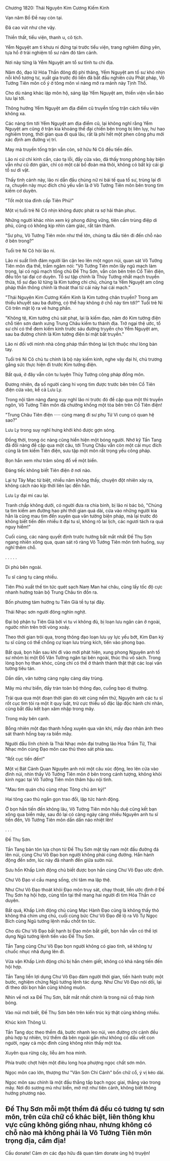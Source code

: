 




Chương 1820: Thái Nguyên Kim Cương Kiếm Kinh


Vạn năm Bồ Đề nay còn tại.

Đã cao vút như che vậy.

Thiền thất, tiểu viện, thanh u, cô tịch.

Yểm Nguyệt am tì khưu ni đứng tại trước tiểu viện, trang nghiêm đứng yên, tựa hồ ở trải nghiệm tổ sư năm đó tâm cảnh.

Nơi này từng là Yểm Nguyệt am tổ sư tĩnh tu chi địa.

Năm đó, đạo lữ Hóa Thần đông độ phi thăng, Yểm Nguyệt am tổ sư khó nhịn nỗi khổ tương tư, xuất gia trước đó liền đã bắt đầu nghiên cứu Phật pháp, Vô Tướng Tiên môn cố ý ở tông môn vì nàng mở ra mảnh này Tịnh Thổ.

Cho dù nàng khác lập môn hộ, sáng lập Yểm Nguyệt am, thiền viện vẫn bảo lưu lại tới.

Thông hướng Yểm Nguyệt am địa điểm cũ truyền tống trận cách tiểu viện không xa.

Các nàng tìm tới Yểm Nguyệt am địa điểm cũ, lại không nghĩ rằng Yểm Nguyệt am cũng ở trận kia khoáng thế đại chiến bên trong bị liên lụy, hư hao nghiêm trọng, thời gian qua đi quá lâu, rất là phí hết một phen công phu mới xác định am đường vị trí.

May mà truyền tống trận vẫn còn, sở hữu Ni Cô đều tiến đến.

Lão ni cử chỉ kính cẩn, cáo tạ lỗi, đẩy cửa vào, đã thấy trong phòng bày biện vẫn như cũ đơn giản, chỉ có một cái bồ đoàn mà thôi, không có bất kỳ cái gì tổ sư di vật.

Thấy tình cảnh này, lão ni dẫn đầu chúng nữ ni bái tế qua tổ sư, trùng lại đi ra, chuyến này mục đích chủ yếu vẫn là ở Vô Tướng Tiên môn bên trong tìm kiếm cơ duyên.

"Tốt một tòa đỉnh cấp Tiên Phủ!"

Một vị tuổi trẻ Ni Cô nhịn không được phát ra sợ hãi thán phục.

Những người khác nhìn xem kỳ phong đứng vững, tiên cấm trùng điệp di phủ, cũng có không kịp nhìn cảm giác, rất tán thành.

"Sư phụ, Vô Tướng Tiên môn như thế lớn, chúng ta đầu tiên đi đến chỗ nào ở bên trong?"

Tuổi trẻ Ni Cô hỏi lão ni.

Lão ni suất lĩnh đám người lân cận leo lên một ngọn núi, quan sát Vô Tướng Tiên môn địa thế, trầm ngâm nói: "Vô Tướng Tiên môn lấy ngũ mạch làm trọng, lại có ngũ mạch tổng chủ Đế Thụ Sơn, vẫn còn bên trên Cổ Tiên điện, đều tồn tại đại cơ duyên. Tổ sư tập chính là Thủy Tướng nhất mạch truyền thừa, tổ sư đạo lữ từng là Kim tướng chi chủ, chúng ta Yểm Nguyệt am công pháp thần thông chính là thoát thai từ cái này hai cái mạch."

"Thái Nguyên Kim Cương Kiếm Kinh là Kim tướng chân truyền? Trong am thiếu khuyết sau ba đường, có thể hay không ở chỗ này tìm tới?" Tuổi trẻ Ni Cô trên mặt lộ ra vẻ hưng phấn.

"Không tệ, Kim tướng chủ sát phạt, lại là kiếm đạo, năm đó Kim tướng điện chỗ tiên sơn danh xưng Trung Châu kiếm tu thánh địa. Trở ngại thệ ước, tổ sư chỉ có thể đem kiếm kinh trước sáu đường truyền cho Yểm Nguyệt am, sau ba đường chính là Kim tướng điện bí mật bất truyền."

Lão ni đối với mình nhà công pháp thần thông lai lịch thuộc như lòng bàn tay.

Tuổi trẻ Ni Cô chủ tu chính là bộ này kiếm kinh, nghe vậy đại hỉ, chủ trương gắng sức thực hiện đi trước Kim tướng điện.

Bất quá, ở đây vẫn còn tu luyện Thủy Tướng công pháp đồng môn.

Đương nhiên, đa số người càng hi vọng tìm được trước bên trên Cổ Tiên điện cửa vào, kể cả Lưu Ly.

Trong nội tâm nàng đang suy nghĩ lão ni trước đó đề cập qua một thì truyền ngôn, Vô Tướng Tiên môn đã chưởng khống một tòa bên trên Cổ Tiên điện!

"Trung Châu Tiên điện ····· cùng mang đi sư phụ Tử Vi cung có quan hệ sao?"

Lưu Ly trong suy nghĩ hưng khởi khó được gợn sóng.

Đồng thời, trong óc nàng cũng hiển hiện một bóng người. Nhớ kỹ Tần Tang đã đối nàng đề cập qua một câu, tới Trung Châu vẫn còn một cái mục đích cũng là tìm kiếm Tiên điện, sưu tập một môn rất trọng yếu công pháp.

Bọn hắn xem như trăm sông đổ về một biển.

Đáng tiếc không biết Tiên điện ở nơi nào.

Lại tự Tây Mạc từ biệt, nhiều năm không thấy, chuyện đột nhiên xảy ra, không cách nào kịp thời liên lạc đến hắn.

Lưu Ly đại mi cau lại.

Tranh chấp không dưới, có người đưa ra chia binh, bị lão ni bác bỏ, "Chúng ta tìm kiếm am đường hao phí thời gian quá dài, cửa vào những người kia hẳn là cũng mau tìm đến xuyên qua vân tường biện pháp, mà lại trước đó không biết tiến đến nhiều ít đại tu sĩ, không rõ lai lịch, các ngươi tách ra quá nguy hiểm!"

Cuối cùng, các nàng quyết định trước hướng bắt mắt nhất Đế Thụ Sơn ngang nhiên xông qua, quan sát rõ ràng Vô Tướng Tiên môn tình huống, suy nghĩ thêm chỗ.

. . . . .

Di phủ bên ngoài.

Tu sĩ càng tụ càng nhiều.

Tiên Phủ xuất thế tin tức quét sạch Nam Man hai châu, cũng lấy tốc độ cực nhanh hướng toàn bộ Trung Châu tin đồn ra.

Bốn phương tám hướng tu Tiên Giả tề tụ tại đây.

Thái Nhạc sơn người đông nghìn nghịt.

Đại bộ phận tu Tiên Giả bởi vì tu vi không đủ, bị loạn lưu ngăn cản ở ngoài, ngước nhìn trên trời vòng xoáy.

Theo thời gian trôi qua, trong thông đạo loạn lưu uy lực yếu bớt, Kim Đan kỳ tu sĩ cũng có thể chống cự loạn lưu trùng kích, tiến vào phong bạo.

Bất quá, bọn hắn sau khi đi vào mới phát hiện, xung phong Nguyên anh tổ sư nhóm bị một Đổ Vân Tường ngăn tại bên ngoài, thúc thủ vô sách. Trong lòng bọn họ than khóc, cũng chỉ có thể ở thành thành thật thật các loại vân tường tiêu tán.

Dần dần, vân tường càng ngày càng dày trùng.

Mây mù như biển, đầy tràn toàn bộ thông đạo, cuồng bạo dị thường.

Trải qua qua một đoạn thời gian dò xét cùng nếm thử, Nguyên anh các tu sĩ rốt cục tìm tòi ra một ít quy luật, trừ cực thiểu số đặc lập độc hành chi nhân, cũng bắt đầu kết bạn xâm nhập trong mây.

Trong mây bên cạnh.

Bỗng nhiên một đạo thanh hồng xuyên qua vân khí, mấy đạo nhân ảnh theo sát thanh hồng bay ra biển mây.

Người đầu lĩnh chính là Thái Nhạc môn đại trưởng lão Hoa Trầm Tử, Thái Nhạc môn cùng Đạo môn cao thủ theo sát phía sau.

"Rốt cục tiến đến!"

Một vị Bát Cảnh Quan Nguyên anh nói một câu xúc động, leo lên cửa vào đỉnh núi, nhìn thấy Vô Tướng Tiên môn ở bên trong cảnh tượng, không khỏi kinh ngạc tại Vô Tướng Tiên môn thâm hậu nội tình.

"Mau tìm quán chủ cùng nhạc Tông chủ ám ký!"

Hai tông cao thủ ngắn gọn trao đổi, lập tức hành động.

Ở bọn hắn tiến đến không lâu, Vô Tướng Tiên môn hậu duệ cũng kết bạn xông qua biển mây, sau đó lại có càng ngày càng nhiều Nguyên anh tu sĩ tiến đến, Vô Tướng Tiên môn dần dần náo nhiệt lên!

. . .

Đế Thụ Sơn.

Tần Tang bản tôn lựa chọn từ Đế Thụ Sơn mặt tây nam một đầu đường đá lên núi, cùng Chư Vô Đạo bọn người không phải cùng đường. Hắn hành động đến sớm, lúc này đã nhanh đến giữa sườn núi.

Sưu hồn Khấp Linh động chủ biết được bọn hắn cùng Chư Vô Đạo ước định.

Chư Vô Đạo vì cầu mạng sống, chỉ tâm ma lập thệ.

Như Chư Vô Đạo thoát khỏi Đạo môn truy sát, chạy thoát, liền ước định ở Đế Thụ Sơn hạ hội hợp, cùng tồn tại thề mang hai người đi tìm Hóa Thần cơ duyên.

Bất quá, Khấp Linh động chủ cùng Mạc Hành Đạo cũng là không thấy thỏ không thả chim ưng chủ, cuối cùng bức Chư Vô Đạo để lộ ra Vô Tự Ngọc Bích cùng Ngũ tướng lệnh mấu chốt tin tức.

Cho dù Chư Vô Đạo bất hạnh bị Đạo môn bắt giết, bọn hắn vẫn có thể lợi dụng Ngũ tướng lệnh tiến vào Đế Thụ Sơn.

Tần Tang cùng Chư Vô Đạo bọn người không có giao tình, sẽ không tự chuốc nhục nhã đụng lên đi.

Vừa vặn Khấp Linh động chủ bị hắn chém giết, không có khả năng tiến đến hội hợp.

Tần Tang liền lợi dụng Chư Vô Đạo đám người thời gian, tiến hành trước một bước, nghiệm chứng Ngũ tướng lệnh tác dụng. Như Chư Vô Đạo nói dối, lại đi theo dõi bọn hắn cũng không muộn.

Nhìn về nơi xa Đế Thụ Sơn, bắt mắt nhất chính là trong núi cổ tháp hình bóng.

Vào núi mới biết, Đế Thụ Sơn bên trên kiến trúc kỳ thật cũng không nhiều.

Khúc kính Thông U.

Tần Tang dọc theo thềm đá, bước nhanh leo núi, ven đường chi cảnh đều phù hợp tự nhiên, trừ thềm đá bên ngoài gần như không có dấu vết con người, ngay cả mộc đình cũng không nhìn thấy một tòa.

Xuyên qua rừng cây, liễu ám hoa minh.

Phía trước chợt hiện một điêu long họa phượng ngọc chất sơn môn.

Ngọc môn cao lớn, thượng thư "Vân Sơn Chi Cảnh" bốn chữ cổ, ý vị kéo dài.

Ngọc môn sau chính là một đầu thẳng tắp bạch ngọc giai, thẳng vào trong mây. Nơi đó sương mù như biển, mờ mịt như tiên cảnh, không biết thông hướng phương nào.

Đế Thụ Sơn mỗi một thềm đá đều có tương tự sơn môn, trên cửa chữ cổ khác biệt, liên thông khu vực cũng không giống nhau, nhưng không có chỗ nào mà không phải là Vô Tướng Tiên môn trọng địa, cấm địa!
--

Cầu donate! Cảm ơn các đạo hữu đã quan tâm donate ủng hộ truyện!




